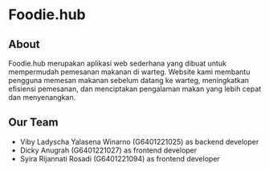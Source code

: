# Foodie.hub
## About
Foodie.hub merupakan aplikasi web sederhana yang dibuat untuk mempermudah pemesanan makanan di warteg. Website kami membantu pengguna memesan makanan sebelum datang ke warteg, meningkatkan efisiensi pemesanan, dan menciptakan pengalaman makan yang lebih cepat dan menyenangkan.
## Our Team
- Viby Ladyscha Yalasena Winarno (G6401221025) as backend developer
- Dicky Anugrah (G6401221027) as frontend developer
- Syira Rijannati Rosadi (G6401221094) as frontend developer
